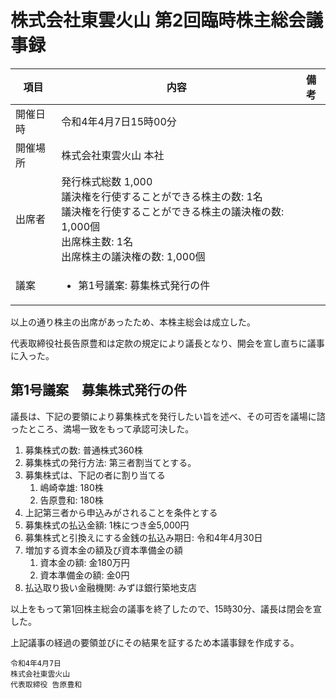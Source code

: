 # 株式会社東雲火山 第2回臨時株主総会議事録

|項目|内容|備考|
|----|----|----|
|開催日時|令和4年4月7日15時00分|
|開催場所|株式会社東雲火山 本社|
|出席者|発行株式総数 1,000<br>議決権を行使することができる株主の数: 1名<br>議決権を行使することができる株主の議決権の数: 1,000個<br>出席株主数: 1名<br>出席株主の議決権の数: 1,000個|
|議案|<ul><li>第1号議案: 募集株式発行の件</li></ul>|

以上の通り株主の出席があったため、本株主総会は成立した。

代表取締役社長告原豊和は定款の規定により議長となり、開会を宣し直ちに議事に入った。

## 第1号議案　募集株式発行の件

議長は、下記の要領により募集株式を発行したい旨を述べ、その可否を議場に諮ったところ、満場一致をもって承認可決した。

1. 募集株式の数: 普通株式360株
2. 募集株式の発行方法: 第三者割当てとする。
3. 募集株式は、下記の者に割り当てる
	1. 嶋崎幸雄: 180株
	2. 告原豊和: 180株
4. 上記第三者から申込みがされることを条件とする
5. 募集株式の払込金額: 1株につき金5,000円
6. 募集株式と引換えにする金銭の払込み期日: 令和4年4月30日
7. 増加する資本金の額及び資本準備金の額
	1. 資本金の額: 金180万円
	2. 資本準備金の額: 金0円
8. 払込取り扱い金融機関: みずほ銀行築地支店

以上をもって第1回株主総会の議事を終了したので、15時30分、議長は閉会を宣した。

上記議事の経過の要領並びにその結果を証するため本議事録を作成する。

```
令和4年4月7日
株式会社東雲火山
代表取締役 告原豊和
```
